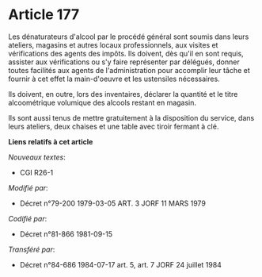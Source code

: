 # Article 177

Les dénaturateurs d'alcool par le procédé général sont soumis dans leurs ateliers, magasins et autres locaux professionnels,
aux visites et vérifications des agents des impôts. Ils doivent, dès qu'il en sont requis, assister aux vérifications ou s'y
faire représenter par délégués, donner toutes facilités aux agents de l'administration pour accomplir leur tâche et fournir à
cet effet la main-d'oeuvre et les ustensiles nécessaires. 

Ils doivent, en outre, lors des inventaires, déclarer la quantité et le titre alcoométrique volumique des alcools restant en
magasin. 

Ils sont aussi tenus de mettre gratuitement à la disposition du service, dans leurs ateliers, deux chaises et une table avec
tiroir fermant à clé.

**Liens relatifs à cet article**

_Nouveaux textes_:

  - CGI R26-1

_Modifié par_:

  - Décret n°79-200 1979-03-05 ART. 3 JORF 11 MARS 1979

_Codifié par_:

  - Décret n°81-866 1981-09-15

_Transféré par_:

  - Décret n°84-686 1984-07-17 art. 5, art. 7 JORF 24 juillet 1984
